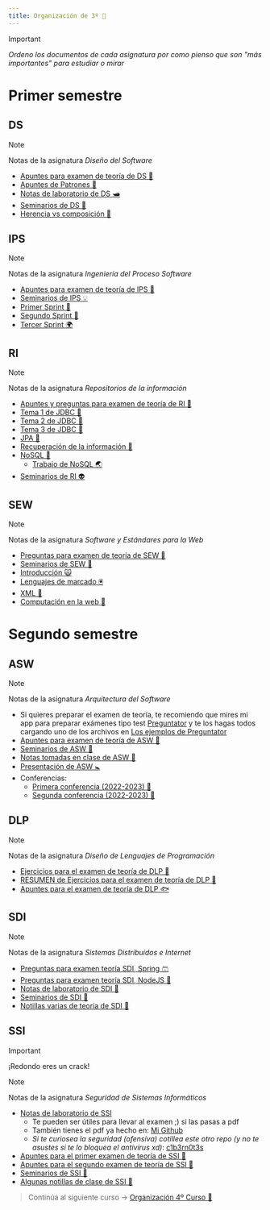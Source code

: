 ```yaml
---
title: Organización de 3º 🐊
---
```

>[!Important]
>*Ordeno los documentos de cada asignatura por como pienso que son "más importantes" para estudiar o mirar*


# Primer semestre
## DS


>[!Note]
>Notas de la asignatura *Diseño del Software*

- [Apuntes para examen de teoría de DS 👣](./Primer%20Semestre/DS/apuntes_para_examen_teoría.md)
- [Apuntes de Patrones 🔋](./Primer%20Semestre/DS/apuntes_patrones.md)
- [Notas de laboratorio de DS 🛥️](./Primer%20Semestre/DS/notas_lab_ds.md)
- [Seminarios de DS 🥡](./Primer%20Semestre/DS/seminarios.md)
- [Herencia vs composición 🧦](./Primer%20Semestre/DS/herencia_vs_composicion.md)

## IPS

>[!Note]
>Notas de la asignatura *Ingeniería del Proceso Software*

- [Apuntes para examen de teoría de IPS 🤩](./Primer%20Semestre/IPS/apuntes_para_examen.md)
- [Seminarios de IPS 💡](./Primer%20Semestre/IPS/seminarios.md)
- [Primer Sprint 🌋](./Primer%20Semestre/IPS/primer_sprint.md)
- [Segundo Sprint 🐁](./Primer%20Semestre/IPS/segundo_sprint.md)
- [Tercer Sprint 🌍](./Primer%20Semestre/IPS/sprint_3.md)

## RI

>[!Note]
>Notas de la asignatura *Repositorios de la información*

- [Apuntes y preguntas para examen de teoría de RI 🦷](./Primer%20Semestre/RI/apuntes_y_preguntas_para_examen.md)
- [Tema 1 de JDBC 🦩](./Primer%20Semestre/RI/tema_1,_jdbc.md)
- [Tema 2 de JDBC 🍹](./Primer%20Semestre/RI/tema_2,_transacciones.md)
- [Tema 3 de JDBC 🦠](./Primer%20Semestre/RI/tema_3,_patrones_y_estandares_de_acceso_a_datos.md)
- [JPA 🚥](./Primer%20Semestre/RI/jpa.md)
- [Recuperación de la información 🌺](./Primer%20Semestre/RI/recuperacion_de_informacion.md)
- [NoSQL 🦋](./Primer%20Semestre/RI/nosql.md)
	- [Trabajo de NoSQL 🌏](./Primer%20Semestre/RI/nosql_trabajo.md)
- [Seminarios de RI 👽](./Primer%20Semestre/RI/seminarios.md)

## SEW

>[!Note]
>Notas de la asignatura *Software y Estándares para la Web*

- [Preguntas para examen de teoría de SEW 👹](./Primer%20Semestre/SEW/preguntas_examen.md)
- [Seminarios de SEW 🥃](./Primer%20Semestre/SEW/seminarios.md)
- [Introducción 🙀](./Primer%20Semestre/SEW/1._introduccion.md)
- [Lenguajes de marcado 🖲](./Primer%20Semestre/SEW/2._lenguajes_de_marcado.md)
- [XML 💎](./Primer%20Semestre/SEW/3._xml.md)
- [Computación en la web 🐨](./Primer%20Semestre/SEW/4._computacion_en_la_web.md)

# Segundo semestre

## ASW

>[!Note]
>Notas de la asignatura *Arquitectura del Software*

- Si quieres preparar el examen de teoría, te recomiendo que mires mi app para preparar exámenes tipo test [Preguntator](https://preguntator.netlify.app/) y te los hagas todos cargando uno de los archivos en [Los ejemplos de Preguntator](https://github.com/gitblanc/Preguntator/tree/main/examples/ASW)
- [Apuntes para examen de teoría de ASW 🧶](./Segundo%20Semestre/ASW/apuntes_examen_teoria_asw.md)
- [Seminarios de ASW 💎](./Segundo%20Semestre/ASW/asw_seminarios.md)
- [Notas tomadas en clase de ASW 🥋](./Segundo%20Semestre/ASW/asw.md)
- [Presentación de ASW 🚼](./Segundo%20Semestre/ASW/presentacion.md)
- Conferencias:
	- [Primera conferencia (2022-2023) 🌊](./Segundo%20Semestre/ASW/conf_1_asw.md)
	- [Segunda conferencia (2022-2023) 🌿](./Segundo%20Semestre/ASW/conf_2_asw.md)

## DLP

>[!Note]
>Notas de la asignatura *Diseño de Lenguajes de Programación*

- [Ejercicios para el examen de teoría de DLP 🐲](./Segundo%20Semestre/DLP/ejercicios_examen_teoria_dlp.md)
- [RESUMEN de Ejercicios para el examen de teoría de DLP 💎](./Segundo%20Semestre/DLP/resumen_ejercicios_teoria_dlp.md)
- [Apuntes para el examen de teoría de DLP 🐟](./Segundo%20Semestre/DLP/apuntes_examen_teoria_dlp.md)

## SDI

>[!Note]
>Notas de la asignatura *Sistemas Distribuidos e Internet*

- [Preguntas para examen teoría SDI, Spring 🩳](./Segundo%20Semestre/SDI/examen_teoria_spring.md)
- [Preguntas para examen teoría SDI, NodeJS 🚁](./Segundo%20Semestre/SDI/examen_teoria_nodejs.md)
- [Notas de laboratorio de SDI 🌠](./Segundo%20Semestre/SDI/laboratorios.md)
- [Seminarios de SDI 🧪](./Segundo%20Semestre/SDI/sdi_seminarios.md)
- [Notillas varias de teoría de SDI 🍯](./Segundo%20Semestre/SDI/sdi.md)

## SSI

>[!Important]
>¡Redondo eres un crack!

>[!Note]
>Notas de la asignatura *Seguridad de Sistemas Informáticos*

- [Notas de laboratorio de SSI](./Segundo%20Semestre/SSI/ssi_lab_notas.md)
	- Te pueden ser útiles para llevar al examen ;) si las pasas a pdf
	- También tienes el pdf ya hecho en: [Mi Github](https://github.com/gitblanc/SSI/blob/main/SSI%20Lab%20notas-gitblanc.pdf)
	- *Si te curiosea la seguridad (ofensiva) cotillea este otro repo (y no te asustes si te lo bloquea el antivirus xd)*: [c1b3rn0t3s](https://gitblanc.github.io/c1b3rn0t3s/)
- [Apuntes para el primer examen de teoría de SSI 🦥](./Segundo%20Semestre/SSI/ssi_apuntes_examen_1_teoria.md)
- [Apuntes para el segundo examen de teoría de SSI 🥇](./Segundo%20Semestre/SSI/ssi_apuntes_examen_2_teoria.md)
- [Seminarios de SSI 🧰](./Segundo%20Semestre/SSI/ssi_seminarios.md)
- [Algunas notillas de clase de SSI 🥤](./Segundo%20Semestre/SSI/ssi.md)



> Continúa al siguiente curso -> [Organización 4º Curso 🦍](../4%20Curso/organizacion.md)